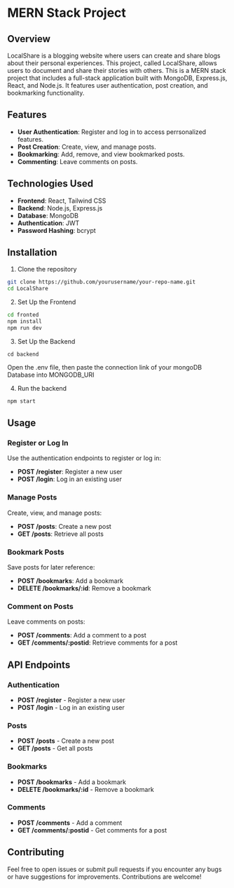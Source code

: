 # MERN Stack Project

## Overview

LocalShare is a blogging website where users can create and share blogs about their personal experiences. This project, called LocalShare, allows users to document and share their stories with others. 
This is a MERN stack project that includes a full-stack application built with MongoDB, Express.js, React, and Node.js. It features user authentication, post creation, and bookmarking functionality.

## Features

- **User Authentication**: Register and log in to access perrsonalized features.
- **Post Creation**: Create, view, and manage posts.
- **Bookmarking**: Add, remove, and view bookmarked posts.
- **Commenting**: Leave comments on posts.

## Technologies Used

- **Frontend**: React, Tailwind CSS
- **Backend**: Node.js, Express.js
- **Database**: MongoDB
- **Authentication**: JWT
- **Password Hashing**: bcrypt

## Installation
1. Clone the repository
```bash
git clone https://github.com/yourusername/your-repo-name.git
cd LocalShare
```

2. Set Up the Frontend
```bash
cd fronted
npm install
npm run dev
```

3. Set Up the Backend
```
cd backend
```

Open the .env file, then paste the connection link of your mongoDB Database into MONGODB_URI

4. Run the backend
```bash
npm start
```

## Usage

### Register or Log In

Use the authentication endpoints to register or log in:

- **POST /register**: Register a new user
- **POST /login**: Log in an existing user

### Manage Posts

Create, view, and manage posts:

- **POST /posts**: Create a new post
- **GET /posts**: Retrieve all posts

### Bookmark Posts

Save posts for later reference:

- **POST /bookmarks**: Add a bookmark
- **DELETE /bookmarks/:id**: Remove a bookmark

### Comment on Posts

Leave comments on posts:

- **POST /comments**: Add a comment to a post
- **GET /comments/:postid**: Retrieve comments for a post

## API Endpoints

### Authentication

- **POST /register** - Register a new user
- **POST /login** - Log in an existing user

### Posts

- **POST /posts** - Create a new post
- **GET /posts** - Get all posts

### Bookmarks

- **POST /bookmarks** - Add a bookmark
- **DELETE /bookmarks/:id** - Remove a bookmark

### Comments

- **POST /comments** - Add a comment
- **GET /comments/:postid** - Get comments for a post

## Contributing

Feel free to open issues or submit pull requests if you encounter any bugs or have suggestions for improvements. Contributions are welcome!
